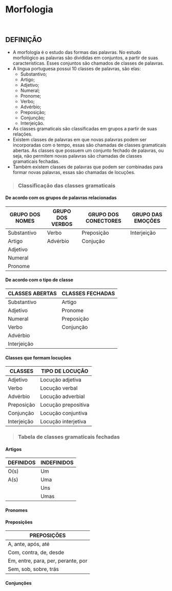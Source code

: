 # Morfologia

<br>

## DEFINIÇÃO
* A morfologia é o estudo das formas das palavras. No estudo morfológico as palavras são divididas em conjuntos, a partir de suas características. Esses conjuntos são chamados de classes de palavras.
* A lingua portuguesa possui 10 classes de palavras, são elas:
  - Substantivo;
  - Artigo;
  - Adjetivo;
  - Numeral;
  - Pronome;
  - Verbo;
  - Advérbio;
  - Preposição;
  - Conjunção;
  - Interjeição.
* As classes gramaticais são classificadas em grupos a partir de suas relações.
* Existem classes de palavras em que novas palavras podem ser incorporadas com o tempo, essas são chamadas de classes gramaticais abertas. As classes que possuem um conjunto fechado de palavras, ou seja, não permitem novas palavras são chamadas de classes gramaticais fechadas.
* Também existem classes de palavras que podem ser combinadas para formar novas palavras, essas são chamadas de locuções.

> ### Classificação das classes gramaticais

#### De acordo com os grupos de palavras relacionadas

| GRUPO DOS NOMES | GRUPO DOS VERBOS | GRUPO DOS CONECTORES | GRUPO DAS EMOÇÕES |
| --------------- | ---------------- | -------------------- | ----------------- |
| Substantivo     | Verbo            | Preposição           | Interjeição       |
| Artigo          | Advérbio         | Conjução             |                   |
| Adjetivo        |                  |                      |                   |
| Numeral         |                  |                      |                   |
| Pronome         |                  |                      |                   |

#### De acordo com o tipo de classe

| CLASSES ABERTAS | CLASSES FECHADAS |
| --------------- | ---------------- | 
| Substantivo     | Artigo           |           
| Adjetivo        | Pronome          |             
| Numeral         | Preposição       |                    
| Verbo           | Conjunção        |                    
| Advérbio        |                  | 
| Interjeição     |                  |

#### Classes que formam locuções

| CLASSES     | TIPO DE LOCUÇÃO     |
| ----------- | ------------------- |         
| Adjetivo    | Locução adjetiva    |                                
| Verbo       | Locução verbal      |                    
| Advérbio    | Locução adverbial   | 
| Preposição  | Locução prepositiva |
| Conjunção   | Locução conjuntiva  |
| Interjeição | Locução interjetiva |

> ### Tabela de classes gramaticais fechadas

#### Artigos

| DEFINIDOS | INDEFINIDOS |
| --------- | ----------- |         
| O(s)      | Um          |                                
| A(s)      | Uma         |                    
|           | Uns         | 
|           | Umas        |

#### Pronomes

#### Preposições

| PREPOSIÇÕES                        |
| ---------------------------------- |     
| A, ante, após, até                 |
| Com, contra, de, desde             |
| Em, entre, para, per, perante, por |
| Sem, sob, sobre, trás              |

#### Conjunções